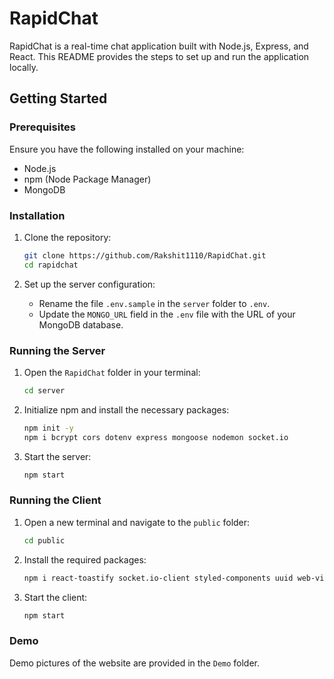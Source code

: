 
# RapidChat

RapidChat is a real-time chat application built with Node.js, Express, and React. This README provides the steps to set up and run the application locally.

## Getting Started

### Prerequisites

Ensure you have the following installed on your machine:
- Node.js
- npm (Node Package Manager)
- MongoDB

### Installation

1. Clone the repository:

   ```bash
   git clone https://github.com/Rakshit1110/RapidChat.git
   cd rapidchat
   ```

2. Set up the server configuration:

   - Rename the file `.env.sample` in the `server` folder to `.env`.
   - Update the `MONGO_URL` field in the `.env` file with the URL of your MongoDB database.

### Running the Server

1. Open the `RapidChat` folder in your terminal:

   ```bash
   cd server
   ```

2. Initialize npm and install the necessary packages:

   ```bash
   npm init -y
   npm i bcrypt cors dotenv express mongoose nodemon socket.io
   ```

3. Start the server:

   ```bash
   npm start
   ```

### Running the Client

1. Open a new terminal and navigate to the `public` folder:

   ```bash
   cd public
   ```

2. Install the required packages:

   ```bash
   npm i react-toastify socket.io-client styled-components uuid web-vitals
   ```

3. Start the client:

   ```bash
   npm start
   ```

### Demo

Demo pictures of the website are provided in the `Demo` folder.
